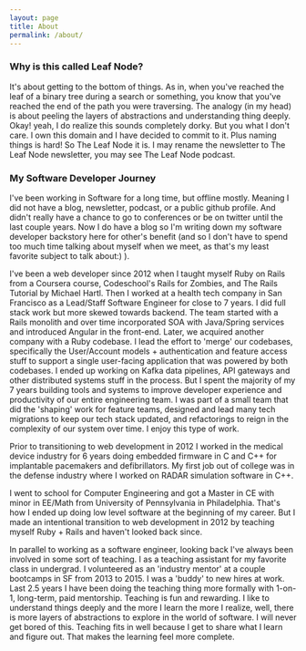 ```yaml
---
layout: page
title: About
permalink: /about/
---
```


### Why is this called Leaf Node?

It's about getting to the bottom of things. As in, when you've reached the leaf of a binary tree during a search or something, you know that you've reached the end of the path you were traversing. The analogy (in my head) is about peeling the layers of abstractions and understanding thing deeply. Okay! yeah, I do realize this sounds completely dorky. But you what I don't care. I own this domain and I have decided to commit to it. Plus naming things is hard! So The Leaf Node it is. I may rename the newsletter to The Leaf Node newsletter, you may see The Leaf Node podcast.


### My Software Developer Journey

I've been working in Software for a long time, but offline mostly. Meaning I did not have a blog, newsletter, podcast, or a public github profile. And didn't really have a chance to go to conferences or be on twitter until the last couple years. Now I do have a blog so I'm writing down my software developer backstory here for other's benefit (and so I don't have to spend too much time talking about myself when we meet, as that's my least favorite subject to talk about:) ).


I've been a web developer since 2012 when I taught myself Ruby on Rails from a Coursera course, Codeschool's Rails for Zombies, and The Rails Tutorial by Michael Hartl. Then I worked at a health tech company in San Francisco as a Lead/Staff Software Engineer for close to 7 years. I did full stack work but more skewed towards backend. The team started with a Rails monolith and over time incorporated SOA with Java/Spring services and introduced Angular in the front-end. Later, we acquired another company with a Ruby codebase. I lead the effort to 'merge' our codebases, specifically the User/Account models + authentication and feature access stuff to support a single user-facing application that was powered by both codebases. I ended up working on Kafka data pipelines, API gateways and other distributed systems stuff in the process. But I spent the majority of my 7 years building tools and systems to improve developer experience and productivity of our entire engineering team. I was part of a small team that did the 'shaping' work for feature teams, designed and lead many tech migrations to keep our tech stack updated, and refactorings to reign in the complexity of our system over time. I enjoy this type of work.


Prior to transitioning to web development in 2012 I worked in the medical device industry for 6 years doing embedded firmware in C and C++ for implantable pacemakers and defibrillators. My first job out of college was in the defense industry where I worked on RADAR simulation software in C++.


I went to school for Computer Engineering and got a Master in CE with minor in EE/Math from University of Pennsylvania in Philadelphia. That's how I ended up doing low level software at the beginning of my career. But I made an intentional transition to web development in 2012 by teaching myself Ruby + Rails and haven't looked back since.


In parallel to working as a software engineer, looking back I've always been involved in some sort of teaching. I as a teaching assistant for my favorite class in undergrad. I volunteered as an 'industry mentor' at a couple bootcamps in SF from 2013 to 2015. I was a 'buddy' to new hires at work. Last 2.5 years I have been doing the teaching thing more formally with 1-on-1, long-term, paid mentorship. Teaching is fun and rewarding. I like to understand things deeply and the more I learn the more I realize, well, there is more layers of abstractions to explore in the world of software. I will never get bored of this. Teaching fits in well  because I get to share what I learn and figure out. That makes the learning feel more complete.

